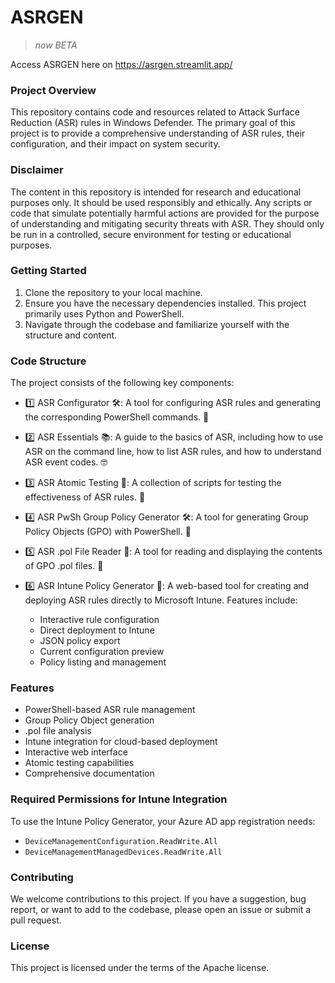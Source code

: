 # ASRGEN

> _now BETA_

Access ASRGEN here on https://asrgen.streamlit.app/

### Project Overview

This repository contains code and resources related to Attack Surface Reduction (ASR) rules in Windows Defender. The primary goal of this project is to provide a comprehensive understanding of ASR rules, their configuration, and their impact on system security.

### Disclaimer

The content in this repository is intended for research and educational purposes only. It should be used responsibly and ethically. Any scripts or code that simulate potentially harmful actions are provided for the purpose of understanding and mitigating security threats with ASR. They should only be run in a controlled, secure environment for testing or educational purposes.

### Getting Started

1. Clone the repository to your local machine.
2. Ensure you have the necessary dependencies installed. This project primarily uses Python and PowerShell.
3. Navigate through the codebase and familiarize yourself with the structure and content.

### Code Structure

The project consists of the following key components:

- 1️⃣ ASR Configurator 🛠️: A tool for configuring ASR rules and generating the corresponding PowerShell commands. 📝

- 2️⃣ ASR Essentials 📚: A guide to the basics of ASR, including how to use ASR on the command line, how to list ASR rules, and how to understand ASR event codes. 🤓

- 3️⃣ ASR Atomic Testing 🧪: A collection of scripts for testing the effectiveness of ASR rules. 🔬

- 4️⃣ ASR PwSh Group Policy Generator 🛠️: A tool for generating Group Policy Objects (GPO) with PowerShell. 📝

- 5️⃣ ASR .pol File Reader 📖: A tool for reading and displaying the contents of GPO .pol files. 📝

- 6️⃣ ASR Intune Policy Generator 🔄: A web-based tool for creating and deploying ASR rules directly to Microsoft Intune. Features include:
  - Interactive rule configuration
  - Direct deployment to Intune
  - JSON policy export
  - Current configuration preview
  - Policy listing and management

### Features

- PowerShell-based ASR rule management
- Group Policy Object generation
- .pol file analysis
- Intune integration for cloud-based deployment
- Interactive web interface
- Atomic testing capabilities
- Comprehensive documentation

### Required Permissions for Intune Integration

To use the Intune Policy Generator, your Azure AD app registration needs:
- `DeviceManagementConfiguration.ReadWrite.All`
- `DeviceManagementManagedDevices.ReadWrite.All`

### Contributing

We welcome contributions to this project. If you have a suggestion, bug report, or want to add to the codebase, please open an issue or submit a pull request.

### License

This project is licensed under the terms of the Apache license.